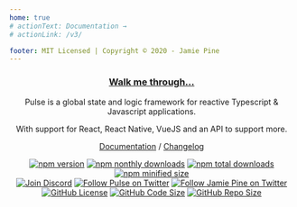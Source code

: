 ```yaml
---
home: true
# actionText: Documentation →
# actionLink: /v3/

footer: MIT Licensed | Copyright © 2020 - Jamie Pine
---
```


<center>

### [Walk me through...](/v3/introduction/what-is-pulse.html)

Pulse is a global state and logic framework for reactive Typescript & Javascript applications.

With support for React, React Native, VueJS and an API to support more.

[Documentation](/v3) / [Changelog](/v3/introduction/changelog)

<!-- Using HTML instead of Markdown links because they get themed with an 'external' badge -->
<!-- TODO: Figure out if there's a way to remove the external badge so we can use sane syntax -->

<a href="https://npm.im/@pulsejs/core">
  <img src="https://img.shields.io/npm/v/@pulsejs/core.svg" alt="npm version"></a>
<a href="https://npm.im/@pulsejs/core">
  <img src="https://img.shields.io/npm/dm/pulse-framework.svg" alt="npm nonthly downloads"></a>
<a href="https://npm.im/@pulsejs/core">
  <img src="https://img.shields.io/npm/dt/pulse-framework.svg" alt="npm total downloads"></a>
<a href="https://npm.im/@pulsejs/core">
  <img src="https://img.shields.io/bundlephobia/min/pulse-framework.svg" alt="npm minified size"></a>

<br />

<a href="https://discord.gg/RjG8ShB" target="_blank">
  <img src="https://discordapp.com/api/guilds/658189217746255881/embed.png" alt="Join Discord"></a>
<a href="https://twitter.com/pulseframework" target="_blank">
  <img src="https://img.shields.io/twitter/follow/pulseframework.svg?label=Pulse+on+Twitter" alt="Follow Pulse on Twitter"></a>
<a href="https://twitter.com/jamiepine" target="_blank">
  <img src="https://img.shields.io/twitter/follow/jamiepine.svg?label=Jamie+on+Twitter" alt="Follow Jamie Pine on Twitter"></a>

<br />

<a href="https://github.com/pulse-framework/pulse">
  <img src="https://img.shields.io/github/license/pulse-framework/pulse.svg" alt="GitHub License"></a>
<a href="https://github.com/pulse-framework/pulse">
  <img src="https://img.shields.io/github/languages/code-size/pulse-framework/pulse.svg" alt="GitHub Code Size"></a>
<a href="https://github.com/pulse-framework/pulse">
  <img src="https://img.shields.io/github/repo-size/pulse-framework/pulse.svg" alt="GitHub Repo Size"></a>

</center>
